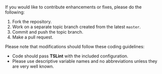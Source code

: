 If you would like to contribute enhancements or fixes, please do the following:

1. Fork the repository.
1. Work on a separate topic branch created from the latest `master`.
1. Commit and push the topic branch.
1. Make a pull request.

Please note that modifications should follow these coding guidelines:

- Code should pass **TSLint** with the included configuration.
- Please use descriptive variable names and no abbreviations unless they are very well known.
